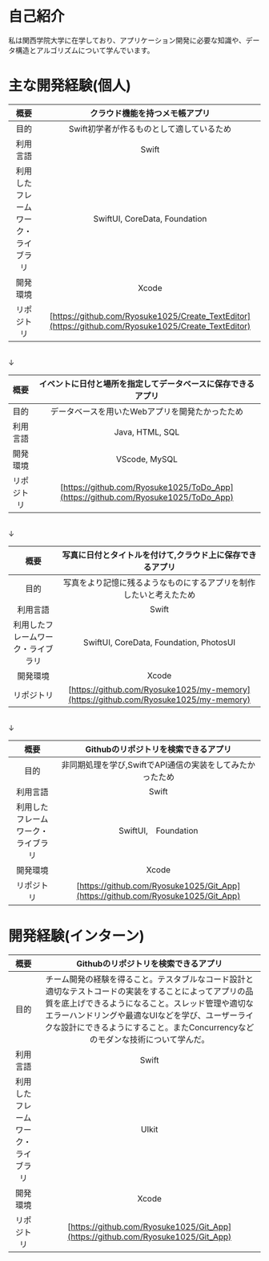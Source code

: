 # 自己紹介
私は関西学院大学に在学しており、アプリケーション開発に必要な知識や、データ構造とアルゴリズムについて学んでいます。<br>

# 主な開発経験(個人)

| 概要 | クラウド機能を持つメモ帳アプリ |
| :----: | :----: |
| 目的 | Swift初学者が作るものとして適しているため |
| 利用言語 | Swift |
| 利用したフレームワーク・ライブラリ | SwiftUI, CoreData, Foundation | 
| 開発環境 | Xcode |
| リポジトリ |[https://github.com/Ryosuke1025/Create_TextEditor](https://github.com/Ryosuke1025/Create_TextEditor)|

<br>↓<br>

| 概要 | イベントに日付と場所を指定してデータベースに保存できるアプリ |
| :----: | :----: |
| 目的 | データベースを用いたWebアプリを開発たかったため |
| 利用言語 | Java, HTML, SQL |
| 開発環境 | VScode, MySQL |
| リポジトリ |[https://github.com/Ryosuke1025/ToDo_App](https://github.com/Ryosuke1025/ToDo_App)|

<br>↓<br>

| 概要 | 写真に日付とタイトルを付けて,クラウド上に保存できるアプリ |
| :----: | :----: |
| 目的 | 写真をより記憶に残るようなものにするアプリを制作したいと考えたため |
| 利用言語 | Swift |
| 利用したフレームワーク・ライブラリ | SwiftUI, CoreData, Foundation, PhotosUI | 
| 開発環境 | Xcode |
| リポジトリ |[https://github.com/Ryosuke1025/my-memory](https://github.com/Ryosuke1025/my-memory)|

<br>↓<br>

| 概要 | Githubのリポジトリを検索できるアプリ |
| :----: | :----: |
| 目的 | 非同期処理を学び,SwiftでAPI通信の実装をしてみたかったため |
| 利用言語 | Swift |
| 利用したフレームワーク・ライブラリ | SwiftUI,　Foundation |
| 開発環境 | Xcode |
| リポジトリ |[https://github.com/Ryosuke1025/Git_App](https://github.com/Ryosuke1025/Git_App)|

# 開発経験(インターン)
| 概要 | Githubのリポジトリを検索できるアプリ |
| :----: | :----: |
| 目的 | チーム開発の経験を得ること。テスタブルなコード設計と適切なテストコードの実装をすることによってアプリの品質を底上げできるようになること。スレッド管理や適切なエラーハンドリングや最適なUIなどを学び、ユーザーライクな設計にできるようにすること。またConcurrencyなどのモダンな技術について学んだ。 |
| 利用言語 | Swift |
| 利用したフレームワーク・ライブラリ | UIkit |
| 開発環境 | Xcode |
| リポジトリ |[https://github.com/Ryosuke1025/Git_App](https://github.com/Ryosuke1025/Git_App)|

